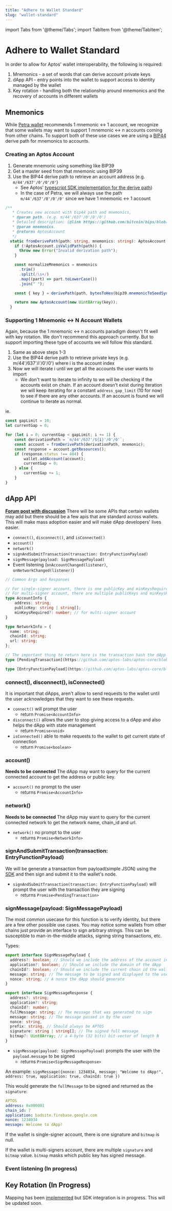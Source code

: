```yaml
---
title: "Adhere to Wallet Standard"
slug: "wallet-standard"
---
```

import Tabs from '@theme/Tabs';
import TabItem from '@theme/TabItem';

# Adhere to Wallet Standard

In order to allow for Aptos' wallet interoperability, the following is required:
1. Mnemonics - a set of words that can derive account private keys
2. dApp API - entry points into the wallet to support access to identity managed by the wallet
3. Key rotation - handling both the relationship around mnemonics and the recovery of accounts in different wallets

## Mnemonics
While [Petra wallet](../guides/install-petra-wallet.md) recommends 1 mnemonic <-> 1 account, we recognize that some wallets may want to support 1 mnemonic <-> n accounts coming from other chains. To support both of these use cases we are using a [BIP44](https://github.com/bitcoin/bips/blob/master/bip-0044.mediawiki) derive path for mnemonics to accounts.

### Creating an Aptos Account
1. Generate mnemonic using something like BIP39
2. Get a master seed from that mnemonic using BIP39
3. Use the BIP44 derive path to retrieve an account address (e.g. `m/44'/637'/0'/0'/0'`)
    - See Aptos' [typescript SDK implementation for the derive path](https://github.com/aptos-labs/aptos-core/blob/1bc5fd1f5eeaebd2ef291ac741c0f5d6f75ddaef/ecosystem/typescript/sdk/src/aptos_account.ts#L49-L69))
    - In the case of Petra, we will always use the path `m/44'/637'/0'/0'/0'` since we have 1 mnemonic <-> 1 account


```typescript
/**
   * Creates new account with bip44 path and mnemonics,
   * @param path. (e.g. m/44'/637'/0'/0'/0')
   * Detailed description: {@link https://github.com/bitcoin/bips/blob/master/bip-0044.mediawiki}
   * @param mnemonics.
   * @returns AptosAccount
   */
  static fromDerivePath(path: string, mnemonics: string): AptosAccount {
    if (!AptosAccount.isValidPath(path)) {
      throw new Error("Invalid derivation path");
    }

    const normalizeMnemonics = mnemonics
      .trim()
      .split(/\s+/)
      .map((part) => part.toLowerCase())
      .join(" ");

    const { key } = derivePath(path, bytesToHex(bip39.mnemonicToSeedSync(normalizeMnemonics)));

    return new AptosAccount(new Uint8Array(key));
  }
```

### Supporting 1 Mnemonic <-> N Account Wallets
Again, because the 1 mnemonic <-> n accounts paradigm doesn't fit well with key rotation. We don't recommend this approach currently. But to support importing these type of accounts we will follow this standard.

1. Same as above steps 1-3
2. Use the BIP44 derive path to retrieve private keys (e.g. m/44'/637'/i'/0'/0') where i is the account index
3. Now we will iterate i until we get all the accounts the user wants to import
    - We don't want to iterate to infinity to we will be checking if the accounts exist on chain. If an account doesn't exist during iteration we will keep iterating for a constant `address_gap_limit` (10 for now) to see if there are any other accounts. If an account is found we will continue to iterate as normal.


ie.
```typescript
const gapLimit = 10;
let currentGap = 0;

for (let i = 0; currentGap < gapLimit; i += 1) {
    const derivationPath = `m/44'/637'/${i}'/0'/0'`;
    const account = fromDerivePath(derivationPath, mnemonic);
    const response = account.getResources();
    if (response.status !== 404) {
        wallet.addAccount(account);
        currentGap = 0;
    } else {
        currentGap += 1;
    }
}
```

## dApp API
**[Forum post with discussion](https://forum.aptoslabs.com/t/wallet-dapp-api-standards/11765/33)**
There will be some APIs that certain wallets may add but there should be a few apis that are standard across wallets. This will make mass adoption easier and will make dApp developers' lives easier.

- `connect()`, `disconnect()`, and `isConnected()`
- `account()`
- `network()`
- `signAndSubmitTransaction(transaction: EntryFunctionPayload)`
- `signMessage(payload: SignMessagePayload)`
- Event listening (`onAccountChanged(listener)`, `onNetworkChanged(listener)`)

```typescript
// Common Args and Responses

// For single-signer account, there is one publicKey and minKeysRequired is null.
// For multi-signer account, there are multiple publicKeys and minKeysRequired value.
type AccountInfo {
    address: string;
    publicKey: string | string[];
    minKeysRequired?: number; // for multi-signer account
}

type NetworkInfo = {
  name: string;
  chainId: string;
  url: string;
};

// The important thing to return here is the transaction hash the dApp can wait for it
type [PendingTransaction](https://github.com/aptos-labs/aptos-core/blob/1bc5fd1f5eeaebd2ef291ac741c0f5d6f75ddaef/ecosystem/typescript/sdk/src/generated/models/PendingTransaction.ts)

type [EntryFunctionPayload](https://github.com/aptos-labs/aptos-core/blob/1bc5fd1f5eeaebd2ef291ac741c0f5d6f75ddaef/ecosystem/typescript/sdk/src/generated/models/EntryFunctionPayload.ts)


```

### connect(), disconnect(), isConnected()
It is important that dApps, aren't allow to send requests to the wallet until the user acknowledges that they want to see these requests.

- `connect()` will prompt the user 
    - return `Promise<AccountInfo>`
- `disconnect()` allows the user to stop giving access to a dApp and also helps the dApp with state management
    - return `Promise<void>`
- `isConnected()` able to make requests to the wallet to get current state of connection
    - return `Promise<boolean>`


### account()
**Needs to be connected**
The dApp may want to query for the current connected account to get the address or public key.

- `account()` no prompt to the user
    - returns `Promise<AccountInfo>`

### network()
**Needs to be connected**
The dApp may want to query for the current connected network to get the network name, chain_id and url.

- `network()` no prompt to the user
    - returns `Promise<NetworkInfo>`

### signAndSubmitTransaction(transaction: EntryFunctionPayload)
We will be generate a transaction from payload(simple JSON) using the [SDK](https://github.com/aptos-labs/aptos-core/blob/1bc5fd1f5eeaebd2ef291ac741c0f5d6f75ddaef/ecosystem/typescript/sdk/src/aptos_client.ts#L217-L221) and then sign and submit it to the wallet's node.

- `signAndSubmitTransaction(transaction: EntryFunctionPayload)` will prompt the user with the transaction they are signing
    - returns `Promise<PendingTransaction>`

### signMessage(payload: SignMessagePayload)
The most common usecase for this function is to verify identity, but there are a few other possible use cases. You may notice some wallets from other chains just provide an interface to sign arbitrary strings. This can be susceptible to man-in-the-middle attacks, signing string transactions, etc.

Types:
```typescript
export interface SignMessagePayload {
  address?: boolean; // Should we include the address of the account in the message
  application?: boolean; // Should we include the domain of the dApp
  chainId?: boolean; // Should we include the current chain id the wallet is connected to
  message: string; // The message to be signed and displayed to the user
  nonce: string; // A nonce the dApp should generate
}

export interface SignMessageResponse {
  address?: string;
  application?: string;
  chainId?: number;
  fullMessage: string; // The message that was generated to sign
  message: string; // The message passed in by the user
  nonce: string,
  prefix: string, // Should always be APTOS
  signature: string | string[]; // The signed full message
  bitmap?: Uint8Array; // a 4-byte (32 bits) bit-vector of length N
}
```

- `signMessage(payload: SignMessagePayload)` prompts the user with the `payload.message` to be signed
    - returns `Promise<SignMessageResponse>`

An example:
`signMessage({nonce: 1234034, message: "Welcome to dApp!", address: true, application: true, chainId: true })`

This would generate the `fullMessage` to be signed and returned as the `signature`:
```yaml
APTOS
address: 0x000001
chain_id: 7
application: badsite.firebase.google.com
nonce: 1234034
message: Welcome to dApp!
```

If the wallet is single-signer account, there is one signature and `bitmap` is null.

If the wallet is multi-signers account, there are multiple `signature` and `bitmap` value. `bitmap` masks which public key has signed message.

### Event listening (In progress)

## Key Rotation (In Progress)

Mapping has been [implemented](https://github.com/aptos-labs/aptos-core/pull/2972) but SDK integration is in progress. This will be updated soon.